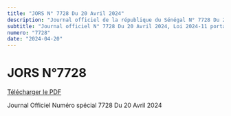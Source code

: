 ```yaml
---
title: "JORS N° 7728 Du 20 Avril 2024"
description: "Journal officiel de la république du Sénégal N° 7728 Du 20 Avril 2024"
subtitle: "Journal officiel N° 7728 Du 20 Avril 2024, Loi 2024-11 portant pension des députés, etc. "
numero: "7728"
date: "2024-04-20"
---
```


# JORS N°7728

<a href="/jors/JO-7728-du-20-avril-2024.pdf" target="_blank">Télécharger le PDF</a>

Journal Officiel Numéro spécial 7728 Du 20 Avril 2024
